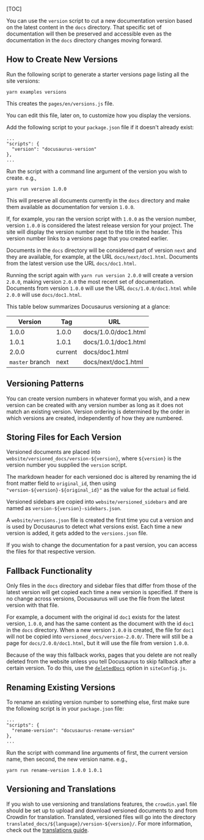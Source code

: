[TOC]

You can use the `version` script to cut a new documentation version based on the latest content in the `docs` directory. That specific set of documentation will then be preserved and accessible even as the documentation in the `docs` directory changes moving forward.

How to Create New Versions
--------------------------

Run the following script to generate a starter versions page listing all the site versions:

    yarn examples versions


This creates the `pages/en/versions.js` file.

You can edit this file, later on, to customize how you display the versions.

Add the following script to your `package.json` file if it doesn't already exist:

    ...
    "scripts": {
      "version": "docusaurus-version"
    },
    ...


Run the script with a command line argument of the version you wish to create. e.g.,

    yarn run version 1.0.0


This will preserve all documents currently in the `docs` directory and make them available as documentation for version `1.0.0`.

If, for example, you ran the version script with `1.0.0` as the version number, version `1.0.0` is considered the latest release version for your project. The site will display the version number next to the title in the header. This version number links to a versions page that you created earlier.

Documents in the `docs` directory will be considered part of version `next` and they are available, for example, at the URL `docs/next/doc1.html`. Documents from the latest version use the URL `docs/doc1.html`.

Running the script again with `yarn run version 2.0.0` will create a version `2.0.0`, making version `2.0.0` the most recent set of documentation. Documents from version `1.0.0` will use the URL `docs/1.0.0/doc1.html` while `2.0.0` will use `docs/doc1.html`.

This table below summarizes Docusaurus versioning at a glance:

| Version | Tag | URL |
| --- | --- | --- |
| 1.0.0 | 1.0.0 | docs/1.0.0/doc1.html |
| 1.0.1 | 1.0.1 | docs/1.0.1/doc1.html |
| 2.0.0 | current | docs/doc1.html |
| `master` branch | next | docs/next/doc1.html |

Versioning Patterns
-------------------

You can create version numbers in whatever format you wish, and a new version can be created with any version number as long as it does not match an existing version. Version ordering is determined by the order in which versions are created, independently of how they are numbered.

Storing Files for Each Version
------------------------------

Versioned documents are placed into `website/versioned_docs/version-${version}`, where `${version}` is the version number you supplied the `version` script.

The markdown header for each versioned doc is altered by renaming the id front matter field to `original_id`, then using `"version-${version}-${original_id}"` as the value for the actual `id` field.

Versioned sidebars are copied into `website/versioned_sidebars` and are named as `version-${version}-sidebars.json`.

A `website/versions.json` file is created the first time you cut a version and is used by Docusaurus to detect what versions exist. Each time a new version is added, it gets added to the `versions.json` file.

If you wish to change the documentation for a past version, you can access the files for that respective version.

Fallback Functionality
----------------------

Only files in the `docs` directory and sidebar files that differ from those of the latest version will get copied each time a new version is specified. If there is no change across versions, Docusaurus will use the file from the latest version with that file.

For example, a document with the original id `doc1` exists for the latest version, `1.0.0`, and has the same content as the document with the id `doc1` in the `docs` directory. When a new version `2.0.0` is created, the file for `doc1` will not be copied into `versioned_docs/version-2.0.0/`. There will still be a page for `docs/2.0.0/doc1.html`, but it will use the file from version `1.0.0`.

Because of the way this fallback works, pages that you delete are not really deleted from the website unless you tell Docusaurus to skip fallback after a certain version. To do this, use the [`deletedDocs`]($Site-Config-Js) option in `siteConfig.js`.

Renaming Existing Versions
--------------------------

To rename an existing version number to something else, first make sure the following script is in your `package.json` file:

    ...
    "scripts": {
      "rename-version": "docusaurus-rename-version"
    },
    ...


Run the script with command line arguments of first, the current version name, then second, the new version name. e.g.,

    yarn run rename-version 1.0.0 1.0.1


Versioning and Translations
---------------------------

If you wish to use versioning and translations features, the `crowdin.yaml` file should be set up to upload and download versioned documents to and from Crowdin for translation. Translated, versioned files will go into the directory `translated_docs/${language}/version-${version}/`. For more information, check out the [translations guide]($Translations-Localization).
